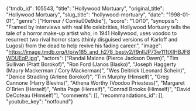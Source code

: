 {"tmdb_id": 105543, "title": "Hollywood Mortuary", "original_title": "Hollywood Mortuary", "slug_title": "hollywood-mortuary", "date": "1998-01-01", "genre": ["Horreur / Com\u00e9die"], "score": "1.0/10", "synopsis": "Framed by interviews with real life celebrities, Hollywood Mortuary tells the tale of a horror make-up artist who, in 1941 Hollywood, uses voodoo to resurrect two rival horror stars (thinly disguised versions of Karloff and Lugosi) from the dead to help revive his fading career.", "image": "https://image.tmdb.org/t/p/w185_and_h278_bestv2/f9nIIJP73w111tXIHBJF8WDUEqP.jpg", "actors": ["Randal Malone (Pierce Jackson Dawn)", "Tim Sullivan (Pratt Borokof)", "Ron Ford (Janos Blasko)", "Joseph Haggerty (Maury Mackerman / Cory Mackerman)", "Wes Deitrick (Leonard Schein)", "Denice Stradling (Arlene Borokof)", "Tim Murphy (Himself)", "Greg Cannone (Harry Blevins)", "Athena Worthy (Voodoo Priestess)", "Margaret O'Brien (Herself)", "Anita Page (Herself)", "Conrad Brooks (Himself)", "David DeCoteau (Himself)"], "comments": [], "recommandations_id": [], "youtube_key": "notfound"}